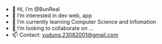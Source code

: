 - 👋 Hi, I’m @BunReal
- 👀 I’m interested in dev web, app
- 🌱 I’m currently learning Computer Science and Infomation
- 💞️ I’m looking to collaborate on ...
- 📫 Contact: vudung.23082001@gmail.com

<!---
BunReal/Tdzung is a ✨ special ✨ repository because its `README.md` (this file) appears on your GitHub profile.
You can click the Preview link to take a look at your changes.
--->
